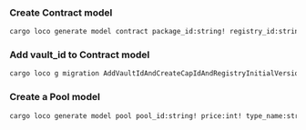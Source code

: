 
### Create Contract model

```sh
cargo loco generate model contract package_id:string! registry_id:string! vault_id:string! create_cap_id:string! registry_initial_version:int! network:string! is_active:bool! version:int!
```

### Add vault_id to Contract model

```sh
cargo loco g migration AddVaultIdAndCreateCapIdAndRegistryInitialVersionToContracts vault_id:string! create_cap_id:string! registry_initial_version:int!
```


### Create a Pool model

```sh
cargo loco generate model pool pool_id:string! price:int! type_name:string! pool_type:string! start_time:tstz! end_time:tstz! drawn_time:tstz lucky_number:string round:int epoch:int is_active:bool! contract:references
```

